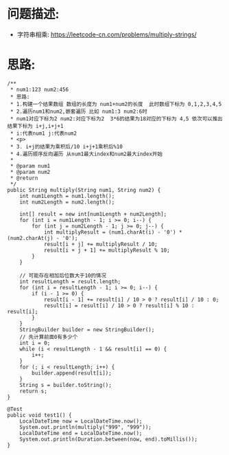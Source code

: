     
# 问题描述:
   - 字符串相乘: https://leetcode-cn.com/problems/multiply-strings/
    
# 思路:    
    /**
     * num1:123 num2:456
     * 思路:
     * 1.构建一个结果数组 数组的长度为 num1+num2的长度  此时数组下标为 0,1,2,3,4,5
     * 2.遍历num1和num2,嵌套遍历 比如 num1:3 num2:6时
     * num1对应下标为2 num2:对应下标为2  3*6的结果为18对应的下标为 4,5 依次可以推出 结果下标为 i+j,i+j+1
     * i:代表num1 j:代表num2
     * <p>
     * 3. i+j的结果为乘积后/10 i+j+1乘积后%10
     * 4.遍历顺序反向遍历 从num1最大index和num2最大index开始
     *
     * @param num1
     * @param num2
     * @return
     */
    public String multiply(String num1, String num2) {
        int num1Length = num1.length();
        int num2Length = num2.length();

        int[] result = new int[num1Length + num2Length];
        for (int i = num1Length - 1; i >= 0; i--) {
            for (int j = num2Length - 1; j >= 0; j--) {
                int multiplyResult = (num1.charAt(i) - '0') * (num2.charAt(j) - '0');
                result[i + j] += multiplyResult / 10;
                result[i + j + 1] += multiplyResult % 10;
            }
        }

        // 可能存在相加后位数大于10的情况
        int resultLength = result.length;
        for (int i = resultLength - 1; i >= 0; i--) {
            if (i - 1 >= 0) {
                result[i - 1] += result[i] / 10 > 0 ? result[i] / 10 : 0;
                result[i] = result[i] / 10 > 0 ? result[i] % 10 : result[i];
            }
        }
        StringBuilder builder = new StringBuilder();
        // 先计算前面0有多少个
        int i = 0;
        while (i < resultLength - 1 && result[i] == 0) {
            i++;
        }
        for (; i < resultLength; i++) {
            builder.append(result[i]);
        }
        String s = builder.toString();
        return s;
    }

    @Test
    public void test1() {
        LocalDateTime now = LocalDateTime.now();
        System.out.println(multiply("999", "999"));
        LocalDateTime end = LocalDateTime.now();
        System.out.println(Duration.between(now, end).toMillis());
    }
